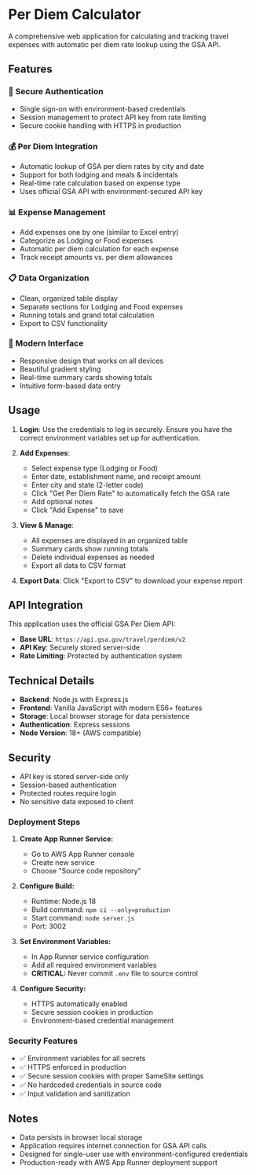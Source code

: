 # Per Diem Calculator

A comprehensive web application for calculating and tracking travel expenses with automatic per diem rate lookup using the GSA API.

## Features

### 🔐 Secure Authentication
- Single sign-on with environment-based credentials
- Session management to protect API key from rate limiting
- Secure cookie handling with HTTPS in production

### 💰 Per Diem Integration
- Automatic lookup of GSA per diem rates by city and date
- Support for both lodging and meals & incidentals
- Real-time rate calculation based on expense type
- Uses official GSA API with environment-secured API key

### 📊 Expense Management
- Add expenses one by one (similar to Excel entry)
- Categorize as Lodging or Food expenses
- Automatic per diem calculation for each expense
- Track receipt amounts vs. per diem allowances

### 📋 Data Organization
- Clean, organized table display
- Separate sections for Lodging and Food expenses
- Running totals and grand total calculation
- Export to CSV functionality

### 🌟 Modern Interface
- Responsive design that works on all devices
- Beautiful gradient styling
- Real-time summary cards showing totals
- Intuitive form-based data entry

## Usage

1. **Login**: Use the credentials to log in securely. Ensure you have the correct environment variables set up for authentication.

2. **Add Expenses**:
   - Select expense type (Lodging or Food)
   - Enter date, establishment name, and receipt amount
   - Enter city and state (2-letter code)
   - Click "Get Per Diem Rate" to automatically fetch the GSA rate
   - Add optional notes
   - Click "Add Expense" to save

3. **View & Manage**:
   - All expenses are displayed in an organized table
   - Summary cards show running totals
   - Delete individual expenses as needed
   - Export all data to CSV format

4. **Export Data**: Click "Export to CSV" to download your expense report

## API Integration

This application uses the official GSA Per Diem API:
- **Base URL**: `https://api.gsa.gov/travel/perdiem/v2`
- **API Key**: Securely stored server-side
- **Rate Limiting**: Protected by authentication system

## Technical Details

- **Backend**: Node.js with Express.js
- **Frontend**: Vanilla JavaScript with modern ES6+ features
- **Storage**: Local browser storage for data persistence
- **Authentication**: Express sessions
- **Node Version**: 18+ (AWS compatible)

## Security

- API key is stored server-side only
- Session-based authentication
- Protected routes require login
- No sensitive data exposed to client

### Deployment Steps

1. **Create App Runner Service:**
   - Go to AWS App Runner console
   - Create new service
   - Choose "Source code repository"

2. **Configure Build:**
   - Runtime: Node.js 18
   - Build command: `npm ci --only=production`
   - Start command: `node server.js`
   - Port: 3002

3. **Set Environment Variables:**
   - In App Runner service configuration
   - Add all required environment variables
   - **CRITICAL:** Never commit `.env` file to source control

4. **Configure Security:**
   - HTTPS automatically enabled
   - Secure session cookies in production
   - Environment-based credential management

### Security Features

- ✅ Environment variables for all secrets
- ✅ HTTPS enforced in production
- ✅ Secure session cookies with proper SameSite settings
- ✅ No hardcoded credentials in source code
- ✅ Input validation and sanitization

## Notes

- Data persists in browser local storage
- Application requires internet connection for GSA API calls
- Designed for single-user use with environment-configured credentials
- Production-ready with AWS App Runner deployment support
